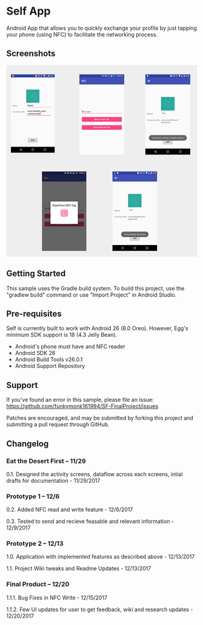 # Self App

Android App that allows you to quickly exchange your profile by just tapping your phone (using NFC) to facilitate the networking process.

Screenshots
-------------

<img src="images/screenshots/all-screens.jpg" alt="Screenshot"/> 

Getting Started
---------------

This sample uses the Gradle build system. To build this project, use the
"gradlew build" command or use "Import Project" in Android Studio.

Pre-requisites
--------------
Self is currently built to work with Android 26 (8.0 Oreo). However, Egg's minimum SDK support is 18 (4.3 Jelly Bean).

- Android's phone must have and NFC reader
- Android SDK 26
- Android Build Tools v26.0.1
- Android Support Repository

Support
-------

If you've found an error in this sample, please file an issue:
https://github.com/funkymonk161994/SF-FinalProject/issues

Patches are encouraged, and may be submitted by forking this project and
submitting a pull request through GitHub.


Changelog
-------

### Eat the Desert First – 11/29

0.1. Designed the activity screens, dataflow across each screens, intial drafts for documentation - 11/29/2017

### Prototype 1 – 12/6

0.2. Added NFC read and write feature - 12/6/2017

0.3. Tested to send and recieve feasable and relevant information - 12/9/2017

### Prototype 2 – 12/13

1.0. Application with implemented features as described above - 12/13/2017

1.1. Project Wiki tweaks and Readme Updates - 12/13/2017

### Final Product – 12/20

1.1.1. Bug Fixes in NFC Write - 12/15/2017

1.1.2. Few UI updates for user to get feedback, wiki and research updates - 12/20/2017
